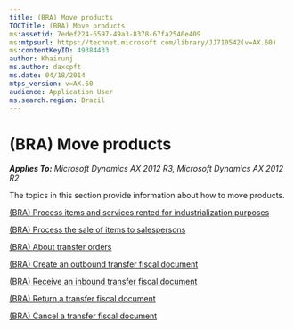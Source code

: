 ```yaml
---
title: (BRA) Move products
TOCTitle: (BRA) Move products
ms:assetid: 7edef224-6597-49a3-8378-67fa2540e409
ms:mtpsurl: https://technet.microsoft.com/library/JJ710542(v=AX.60)
ms:contentKeyID: 49384433
author: Khairunj
ms.author: daxcpft
ms.date: 04/18/2014
mtps_version: v=AX.60
audience: Application User
ms.search.region: Brazil
---
```


# (BRA) Move products 


_**Applies To:** Microsoft Dynamics AX 2012 R3, Microsoft Dynamics AX 2012 R2_

The topics in this section provide information about how to move products.

[(BRA) Process items and services rented for industrialization purposes](bra-process-items-and-services-rented-for-industrialization-purposes.md)

[(BRA) Process the sale of items to salespersons](bra-process-the-sale-of-items-to-salespersons.md)

[(BRA) About transfer orders](bra-about-transfer-orders.md)

[(BRA) Create an outbound transfer fiscal document](bra-create-an-outbound-transfer-fiscal-document.md)

[(BRA) Receive an inbound transfer fiscal document](bra-receive-an-inbound-transfer-fiscal-document.md)

[(BRA) Return a transfer fiscal document](bra-return-a-transfer-fiscal-document.md)

[(BRA) Cancel a transfer fiscal document](bra-cancel-a-transfer-fiscal-document.md)

  


